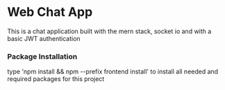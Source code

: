# Web Chat App

This is a chat application built with the mern stack, socket io and with a basic JWT authentication

### Package Installation

type 'npm install && npm --prefix frontend install' to install all needed and required packages for this project

